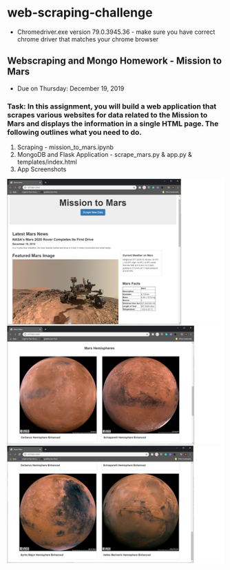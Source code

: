# web-scraping-challenge

* Chromedriver.exe version 79.0.3945.36 - make sure you have correct chrome driver that matches your chrome browser
## Webscraping and Mongo Homework - Mission to Mars
* Due on Thursday: December 19, 2019

### Task: In this assignment, you will build a web application that scrapes various websites for data related to the Mission to Mars and displays the information in a single HTML page. The following outlines what you need to do.

1. Scraping - mission_to_mars.ipynb
2. MongoDB and Flask Application - scrape_mars.py & app.py & templates/index.html
3. App Screenshots

![final_app_01](Missions_to_Mars/screenshots/app_scrnshot01.png)
![final_app_02](Missions_to_Mars/screenshots/app_scrnshot02.png)
![final_app_03](Missions_to_Mars/screenshots/app_scrnshot03.png)
